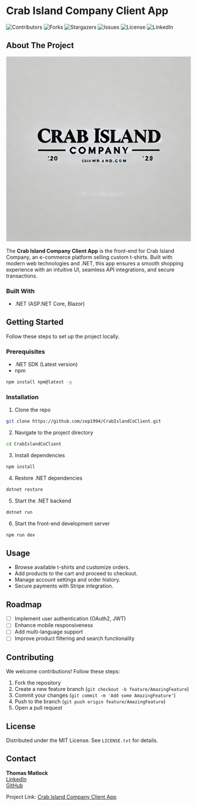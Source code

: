 # Crab Island Company Client App

![Contributors][contributors-shield]
![Forks][forks-shield]
![Stargazers][stars-shield]
![Issues][issues-shield]
![License][license-shield]
![LinkedIn][linkedin-shield]

## About The Project

![Product Screenshot][product-screenshot]

The **Crab Island Company Client App** is the front-end for Crab Island Company, an e-commerce platform selling custom t-shirts. Built with modern web technologies and .NET, this app ensures a smooth shopping experience with an intuitive UI, seamless API integrations, and secure transactions.

### Built With

- .NET (ASP.NET Core, Blazor)

## Getting Started

Follow these steps to set up the project locally.

### Prerequisites

- .NET SDK (Latest version)
- npm

```sh
npm install npm@latest -g
```

### Installation

1. Clone the repo

```sh
git clone https://github.com/zep1994/CrabIslandCoClient.git
```

2. Navigate to the project directory

```sh
cd CrabIslandCoClient
```

3. Install dependencies

```sh
npm install
```

4. Restore .NET dependencies

```sh
dotnet restore
```

5. Start the .NET backend

```sh
dotnet run
```

6. Start the front-end development server

```sh
npm run dev
```

## Usage

- Browse available t-shirts and customize orders.
- Add products to the cart and proceed to checkout.
- Manage account settings and order history.
- Secure payments with Stripe integration.

## Roadmap

- [ ] Implement user authentication (OAuth2, JWT)
- [ ] Enhance mobile responsiveness
- [ ] Add multi-language support
- [ ] Improve product filtering and search functionality

## Contributing

We welcome contributions! Follow these steps:

1. Fork the repository
2. Create a new feature branch (`git checkout -b feature/AmazingFeature`)
3. Commit your changes (`git commit -m 'Add some AmazingFeature'`)
4. Push to the branch (`git push origin feature/AmazingFeature`)
5. Open a pull request

## License

Distributed under the MIT License. See `LICENSE.txt` for details.

## Contact

**Thomas Matlock**  
[LinkedIn](https://linkedin.com/in/tmatlockCISA)  
[GitHub](https://github.com/zep1994)

Project Link: [Crab Island Company Client App](https://github.com/zep1994/CrabIslandCoClient)

[contributors-shield]: https://img.shields.io/github/contributors/zep1994/CrabIslandCoClient.svg?style=for-the-badge
[forks-shield]: https://img.shields.io/github/forks/zep1994/CrabIslandCoClient.svg?style=for-the-badge
[stars-shield]: https://img.shields.io/github/stars/zep1994/CrabIslandCoClient.svg?style=for-the-badge
[issues-shield]: https://img.shields.io/github/issues/zep1994/CrabIslandCoClient.svg?style=for-the-badge
[license-shield]: https://img.shields.io/github/license/zep1994/CrabIslandCoClient.svg?style=for-the-badge
[linkedin-shield]: https://img.shields.io/badge/-LinkedIn-black.svg?style=for-the-badge&logo=linkedin&colorB=555
[product-screenshot]: images/crab.png
